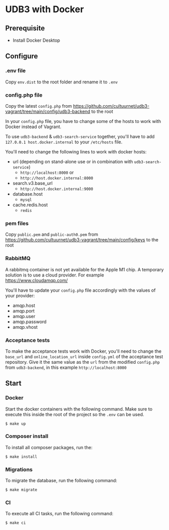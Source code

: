 # UDB3 with Docker

## Prerequisite
- Install Docker Desktop

## Configure

### .env file
Copy `env.dist` to the root folder and rename it to `.env`

### config.php file

Copy the latest `config.php` from https://github.com/cultuurnet/udb3-vagrant/tree/main/config/udb3-backend to the root

In your `config.php` file, you have to change some of the hosts to work with Docker instead of Vagrant.

To use `udb3-backend` & `udb3-search-service` together, you'll have to add `127.0.0.1 host.docker.internal` to your `/etc/hosts` file.

You'll need to change the following lines to work with docker hosts:
- url (depending on stand-alone use or in combination with `udb3-search-service`)
  - `http://localhost:8000` or
  - `http://host.docker.internal:8000`
- search.v3.base_url
  - `http://host.docker.internal:9000`
- database.host
  - `mysql`
- cache.redis.host
  - `redis`

### pem files

Copy `public.pem` and `public-auth0.pem` from https://github.com/cultuurnet/udb3-vagrant/tree/main/config/keys to the root

### RabbitMQ

A rabbitmq container is not yet available for the Apple M1 chip. A temporary solution is to use a cloud provider. For example https://www.cloudamqp.com/

You'll have to update your `config.php` file accordingly with the values of your provider:
- amqp.host
- amqp.port
- amqp.user
- amqp.password
- amqp.vhost

### Acceptance tests

To make the acceptance tests work with Docker, you'll need to change the `base_url` and `online_location_url` inside `config.yml` of the acceptance test repository.
Give it the same value as the `url` from the modified `config.php` from `udb3-backend`, in this example `http://localhost:8000`

## Start

### Docker

Start the docker containers with the following command. Make sure to execute this inside the root of the project so the `.env` can be used.
```
$ make up
```

### Composer install

To install all composer packages, run the:
```
$ make install
```

### Migrations

To migrate the database, run the following command:
```
$ make migrate
```

### CI

To execute all CI tasks, run the following command:
```
$ make ci
```